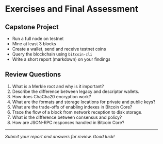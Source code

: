 # Exercises and Final Assessment

## Capstone Project
- Run a full node on testnet
- Mine at least 3 blocks
- Create a wallet, send and receive testnet coins
- Query the blockchain using `bitcoin-cli`
- Write a short report (markdown) on your findings

## Review Questions
1. What is a Merkle root and why is it important?
2. Describe the difference between legacy and descriptor wallets.
3. How does ChaCha20 encryption work?
4. What are the formats and storage locations for private and public keys?
5. What are the trade-offs of enabling indexes in Bitcoin Core?
6. Trace the flow of a block from network reception to disk storage.
7. What is the difference between consensus and policy?
8. How are JSON-RPC responses handled in Bitcoin Core?

---

*Submit your report and answers for review. Good luck!*
